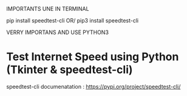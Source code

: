 IMPORTANTS UNE IN TERMINAL

pip install speedtest-cli      OR/       pip3 install speedtest-cli

VERRY IMPORTANS AND USE PYTHON3

# Test Internet Speed using Python (Tkinter & speedtest-cli)

speedtest-cli documenatation :      https://pypi.org/project/speedtest-cli/
